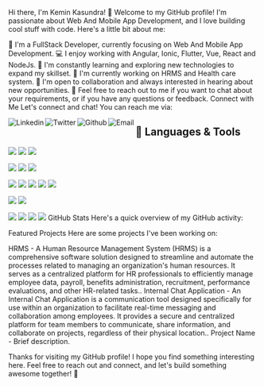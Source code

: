Hi there, I'm Kemin Kasundra! 👋
Welcome to my GitHub profile! I'm passionate about Web And Mobile App Development, and I love building cool stuff with code. Here's a little bit about me:

🚀 I'm a FullStack Developer, currently focusing on Web And Mobile App Development.
💻 I enjoy working with Angular, Ionic, Flutter, Vue, React and NodeJs.
🔧 I'm constantly learning and exploring new technologies to expand my skillset.
🌱 I'm currently working on HRMS and Health care system.
👯 I'm open to collaboration and always interested in hearing about new opportunities.
💬 Feel free to reach out to me if you want to chat about your requirements, or if you have any questions or feedback.
Connect with Me
Let's connect and chat! You can reach me via:

[<img align="left" alt="Linkedin" src="https://img.shields.io/badge/LinkedIn-0077B5?style=for-the-badge&logo=linkedin&logoColor=white" />][linkedin]
[<img align="left" alt="Twitter" src="https://img.shields.io/badge/Twitter-1DA1F2?style=for-the-badge&logo=twitter&logoColor=white" />][twitter]
[<img align="left" alt="Github" src="https://img.shields.io/badge/GitHub-100000?style=for-the-badge&logo=github&logoColor=white" />][github]
[<img align="left" alt="Email" src="https://img.shields.io/badge/Gmail-D14836?style=for-the-badge&logo=gmail&logoColor=white" />][email]



## 🧰 Languages & Tools

![](https://img.shields.io/badge/JavaScript-F7DF1E?style=for-the-badge&logo=javascript&logoColor=black)
![](https://img.shields.io/badge/TypeScript-1572B6?style=for-the-badge&logo=typescript&logoColor=white)
![](https://img.shields.io/badge/Dart-000000?style=for-the-badge&logo=dart&color=blue)

![](https://img.shields.io/badge/CSS3-1572B6?style=for-the-badge&logo=css3&logoColor=white)
![](https://img.shields.io/badge/Bootstrap-1572B6?style=for-the-badge&logo=bootstrap&logoColor=white)
![](https://img.shields.io/badge/HTML5-E34F26?style=for-the-badge&logo=html5&logoColor=white)

![](https://img.shields.io/badge/Angular-316192?style=for-the-badge&logo=angular&logoColor=red&color=blue)
![](https://img.shields.io/badge/Electron-316192?style=for-the-badge&logo=electron&logoColor=white)
![](https://img.shields.io/badge/Ionic-316192?style=for-the-badge&logo=ionic)
![](https://img.shields.io/badge/Vue-316192?style=for-the-badge&logo=vue&logoColor=white&color=green)
![](https://img.shields.io/badge/Flutter-316192?style=for-the-badge&logo=flutter)

![](https://img.shields.io/badge/MySQL-316192?style=for-the-badge&logo=mysql&logoColor=white)
![](https://img.shields.io/badge/SQLite-316192?style=for-the-badge&logo=sqlite&logoColor=white)

![](https://img.shields.io/badge/Git-316192?style=for-the-badge&logo=git&logoColor=white&color=red)
![](https://img.shields.io/badge/GitHub-316192?style=for-the-badge&logo=github&logoColor=white&color=black)
![](https://img.shields.io/badge/Bitbucket-316192?style=for-the-badge&logo=bitbucket&logoColor=white&color=blue)
![](https://img.shields.io/badge/Gitlab-316192?style=for-the-badge&logo=gitlab&logoColor=white&color=white)
GitHub Stats
Here's a quick overview of my GitHub activity:


Featured Projects
Here are some projects I've been working on:

HRMS - A Human Resource Management System (HRMS) is a comprehensive software solution designed to streamline and automate the processes related to managing an organization's human resources. It serves as a centralized platform for HR professionals to efficiently manage employee data, payroll, benefits administration, recruitment, performance evaluations, and other HR-related tasks..
Internal Chat Application - An Internal Chat Application is a communication tool designed specifically for use within an organization to facilitate real-time messaging and collaboration among employees. It provides a secure and centralized platform for team members to communicate, share information, and collaborate on projects, regardless of their physical location..
Project Name - Brief description.

Thanks for visiting my GitHub profile! I hope you find something interesting here. Feel free to reach out and connect, and let's build something awesome together! 🚀


[linkedin]: https://in.linkedin.com/in/kemin-kasundra-b48b93161
[twitter]: https://twitter.com/keminkasundra
[github]: https://github.com/keminkasundra
[email]: mailto:keminkasundra@gmail.com
